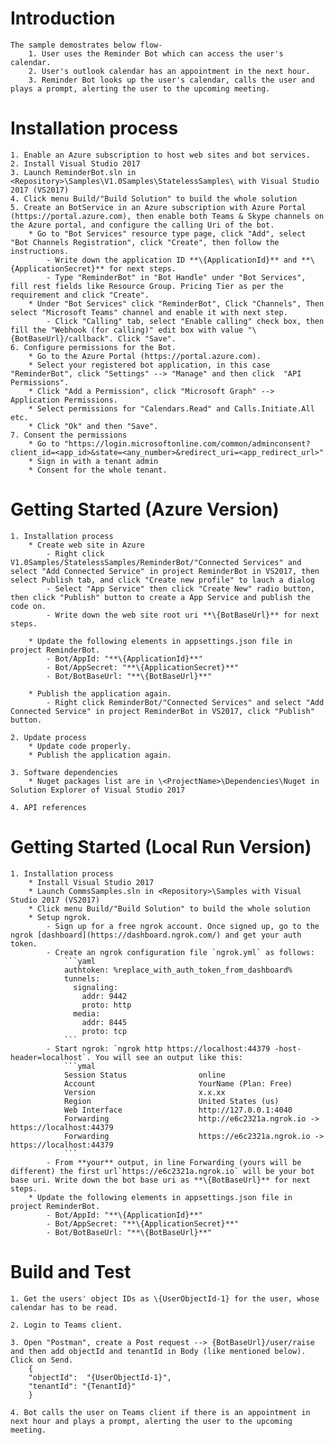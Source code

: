 ﻿# Introduction
    The sample demostrates below flow-
        1. User uses the Reminder Bot which can access the user's calendar.
        2. User's outlook calendar has an appointment in the next hour.
        3. Reminder Bot looks up the user's calendar, calls the user and plays a prompt, alerting the user to the upcoming meeting.

# Installation process 
    1. Enable an Azure subscription to host web sites and bot services. 
    2. Install Visual Studio 2017
    3. Launch ReminderBot.sln in <Repository>\Samples\V1.0Samples\StatelessSamples\ with Visual Studio 2017 (VS2017)
    4. Click menu Build/"Build Solution" to build the whole solution
    5. Create an BotService in an Azure subscription with Azure Portal (https://portal.azure.com), then enable both Teams & Skype channels on the Azure portal, and configure the calling Uri of the bot. 
        * Go to "Bot Services" resource type page, click "Add", select "Bot Channels Registration", click "Create", then follow the instructions. 
            - Write down the application ID **\{ApplicationId}** and **\{ApplicationSecret}** for next steps. 
            - Type "ReminderBot" in "Bot Handle" under "Bot Services", fill rest fields like Resource Group. Pricing Tier as per the requirement and click "Create".
        * Under "Bot Services" click "ReminderBot", Click "Channels", Then select "Microsoft Teams" channel and enable it with next step.
            - Click "Calling" tab, select "Enable calling" check box, then fill the "Webhook (for calling)" edit box with value "\{BotBaseUrl}/callback". Click "Save".
    6. Configure permissions for the Bot. 
        * Go to the Azure Portal (https://portal.azure.com).
        * Select your registered bot application, in this case "ReminderBot", click "Settings" --> "Manage" and then click  "API Permissions".
        * Click "Add a Permission", click "Microsoft Graph" --> Application Permissions.
        * Select permissions for "Calendars.Read" and Calls.Initiate.All etc.
        * Click "Ok" and then "Save".
    7. Consent the permissions
        * Go to "https://login.microsoftonline.com/common/adminconsent?client_id=<app_id>&state=<any_number>&redirect_uri=<app_redirect_url>"
        * Sign in with a tenant admin
        * Consent for the whole tenant.
    
# Getting Started (Azure Version)
    1. Installation process
        * Create web site in Azure
            - Right click V1.0Samples/StatelessSamples/ReminderBot/"Connected Services" and select "Add Connected Service" in project ReminderBot in VS2017, then select Publish tab, and click "Create new profile" to lauch a dialog
            - Select "App Service" then click "Create New" radio button, then click "Publish" button to create a App Service and publish the code on. 
            - Write down the web site root uri **\{BotBaseUrl}** for next steps.
  
        * Update the following elements in appsettings.json file in project ReminderBot.
            - Bot/AppId: "**\{ApplicationId}**"
            - Bot/AppSecret: "**\{ApplicationSecret}**"
            - Bot/BotBaseUrl: "**\{BotBaseUrl}**"

        * Publish the application again. 
            - Right click ReminderBot/"Connected Services" and select "Add Connected Service" in project ReminderBot in VS2017, click "Publish" button.

    2. Update process
        * Update code properly.
        * Publish the application again.

    3. Software dependencies
        * Nuget packages list are in \<ProjectName>\Dependencies\Nuget in Solution Explorer of Visual Studio 2017

    4. API references

# Getting Started (Local Run Version)
    1. Installation process
        * Install Visual Studio 2017
        * Launch CommsSamples.sln in <Repository>\Samples with Visual Studio 2017 (VS2017)
        * Click menu Build/"Build Solution" to build the whole solution
        * Setup ngrok.
            - Sign up for a free ngrok account. Once signed up, go to the ngrok [dashboard](https://dashboard.ngrok.com/) and get your auth token.
            - Create an ngrok configuration file `ngrok.yml` as follows:
                ```yaml
                authtoken: %replace_with_auth_token_from_dashboard%
                tunnels:
                  signaling:
                    addr: 9442
                    proto: http
                  media: 
                    addr: 8445
                    proto: tcp
                ```
            - Start ngrok: `ngrok http https://localhost:44379 -host-header=localhost`. You will see an output like this:
                ```ymal
                Session Status                online
                Account                       YourName (Plan: Free)
                Version                       x.x.xx
                Region                        United States (us)
                Web Interface                 http://127.0.0.1:4040
                Forwarding                    http://e6c2321a.ngrok.io -> https://localhost:44379
                Forwarding                    https://e6c2321a.ngrok.io -> https://localhost:44379
                ```
            - From **your** output, in line Forwarding (yours will be different) the first url`https://e6c2321a.ngrok.io` will be your bot base uri. Write down the bot base uri as **\{BotBaseUrl}** for next steps.
        * Update the following elements in appsettings.json file in project ReminderBot.
            - Bot/AppId: "**\{ApplicationId}**"
            - Bot/AppSecret: "**\{ApplicationSecret}**"
            - Bot/BotBaseUrl: "**\{BotBaseUrl}**"

# Build and Test
    1. Get the users' object IDs as \{UserObjectId-1} for the user, whose calendar has to be read.

    2. Login to Teams client.

    3. Open "Postman", create a Post request --> {BotBaseUrl}/user/raise and then add objectId and tenantId in Body (like mentioned below). Click on Send.
        {
        "objectId":  "{UserObjectId-1}",
        "tenantId": "{TenantId}"
        }

    4. Bot calls the user on Teams client if there is an appointment in next hour and plays a prompt, alerting the user to the upcoming meeting.
